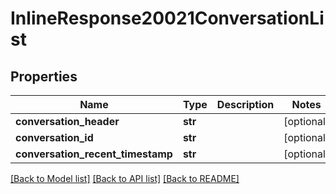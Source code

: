 # InlineResponse20021ConversationList

## Properties
Name | Type | Description | Notes
------------ | ------------- | ------------- | -------------
**conversation_header** | **str** |  | [optional] 
**conversation_id** | **str** |  | [optional] 
**conversation_recent_timestamp** | **str** |  | [optional] 

[[Back to Model list]](../README.md#documentation-for-models) [[Back to API list]](../README.md#documentation-for-api-endpoints) [[Back to README]](../README.md)


